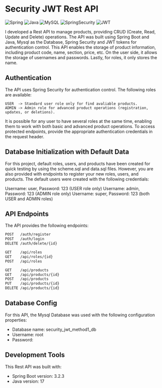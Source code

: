 # Security JWT Rest API

![Spring](https://img.shields.io/badge/Spring-6DB33F?style=for-the-badge&logo=Spring&logoColor=white) ![Java](https://img.shields.io/badge/Java-ED8B00?style=for-the-badge&logo=openjdk&logoColor=white) ![MySQL](https://img.shields.io/badge/MySQL-005C84?style=for-the-badge&logo=mysql&logoColor=white) ![SpringSecurity](https://img.shields.io/badge/Spring_Security-6DB33F?style=for-the-badge&logo=Spring-Security&logoColor=white) ![JWT](https://img.shields.io/badge/JWT-323330?style=for-the-badge&logo=json-web-tokens&logoColor=pink)


I developed a Rest API to manage products, providing CRUD (Create, Read, Update and Delete) operations. The API was built using Spring Boot and Java, Mysql as the Database, Spring Security and JWT tokens for authentication control.
This API enables the storage of product information, including product code, name, section, price, etc. On the user side, it allows the storage of usernames and passwords. Lastly, for roles, it only stores the name.

## Authentication
The API uses Spring Security for authentication control. The following roles are available:

```
USER  -> Standard user role only for find avaliable products.
ADMIN -> Admin role for advanced product operations (registration, updates, or deletions).
```

It is possible for any user to have several roles at the same time, enabling them to work with both basic and advanced product operations.
To access protected endpoints, provide the appropriate authentication credentials in the request header. 

## Database Initialization with Default Data

For this project, default roles, users, and products have been created for quick testing by using the scheme.sql and data.sql files. However, you are also provided with endpoints to register your new roles, users, and products.
The default users were created with the following credentials:

Username: user,  Password: 123 (USER role only)
Username: admin, Password: 123 (ADMIN role only)
Username: super, Password: 123 (both USER and ADMIN roles)

## API Endpoints
The API provides the following endpoints:

```markdown
POST   /auth/register
POST   /auth/login
DELETE /auth/delete/{id}

GET    /api/roles
GET    /api/roles/{id}
POST   /api/roles

GET    /api/products
GET    /api/products/{id}
POST   /api/products
PUT    /api/products/{id}
DELETE /api/products/{id}
```

## Database Config 
For this API, the Mysql Database was used with the following configuration properties: 

- Database name: security_jwt_method1_db
- Username: root
- Password:

## Development Tools
This Rest API was built with:

- Spring Boot version: 3.2.3
- Java version: 17
